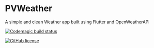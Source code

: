 # PVWeather
A simple and clean Weather app built using Flutter and OpenWeatherAPI

[![Codemagic build status](https://api.codemagic.io/apps/5d22b6658a8d5810138ff2d4/5d22b6658a8d5810138ff2d3/status_badge.svg)](https://codemagic.io/apps/5d22b6658a8d5810138ff2d4/5d22b6658a8d5810138ff2d3/latest_build)

[![GitHub license](https://img.shields.io/github/license/meJevin/PVWeather.svg)](https://github.com/meJevin/PVWeather/blob/master/LICENSE)
